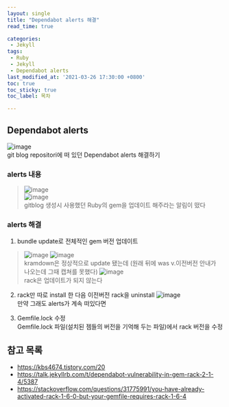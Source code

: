 ```yaml
---
layout: single
title: "Dependabot alerts 해결"
read_time: true

categories: 
 - Jekyll
tags: 
 - Ruby
 - Jekyll
 - Dependabot alerts
last_modified_at: '2021-03-26 17:30:00 +0800'
toc: true
toc_sticky: true
toc_label: 목차

---
```

## Dependabot alerts   
![image](https://user-images.githubusercontent.com/66898243/112602505-1e80f980-8e57-11eb-8ed5-a2e33428e800.png)     
git blog repositori에 떠 있던 Dependabot alerts 해결하기    

### alerts 내용 
 > ![image](https://user-images.githubusercontent.com/66898243/112602481-17f28200-8e57-11eb-86d7-33ccaf7c9a13.png)    
 > ![image](https://user-images.githubusercontent.com/66898243/112603132-e928db80-8e57-11eb-8959-f4b37437f1a7.png)      
 gitblog 생성시 사용했던 Ruby의 gem을 업데이트 해주라는 알림이 떴다
 
### alerts 해결  
 1. bundle update로 전체적인 gem 버전 업데이트
 > ![image](https://user-images.githubusercontent.com/66898243/112603980-07dba200-8e59-11eb-8483-cbd62d328c08.png) 
 > ![image](https://user-images.githubusercontent.com/66898243/112721035-1c956400-8f45-11eb-8e2c-8c9668c3466d.png)   
 kramdown은 정상적으로 update 됐는데 (원래 뒤에 was v.이전버전 안내가 나오는데 그때 캡쳐를 못했다)
 > ![image](https://user-images.githubusercontent.com/66898243/112721019-ff609580-8f44-11eb-9be4-36a7baed599b.png)       
 rack은 업데이트가 되지 않는다    
 
 2. rack만 따로 install 한 다음 이전버전 rack을 uninstall
 ![image](https://user-images.githubusercontent.com/66898243/112605317-84bb4b80-8e5a-11eb-92cb-2c5ef19959a2.png)    
 만약 그래도 alerts가 계속 떠있다면
 
 3. Gemfile.lock 수정    
 Gemfile.lock 파일(설치된 젬들의 버전을 기억해 두는 파일)에서 rack 버전을 수정
 
 
 
 
 
## 참고 목록
- https://kbs4674.tistory.com/20
- https://talk.jekyllrb.com/t/dependabot-vulnerability-in-gem-rack-2-1-4/5387
- https://stackoverflow.com/questions/31775991/you-have-already-activated-rack-1-6-0-but-your-gemfile-requires-rack-1-6-4
